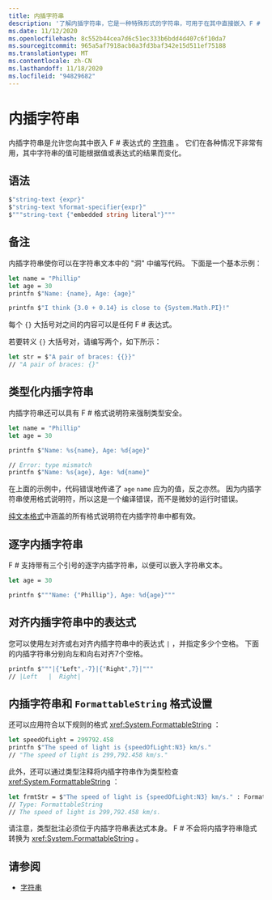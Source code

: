```yaml
---
title: 内插字符串
description: '了解内插字符串，它是一种特殊形式的字符串，可用于在其中直接嵌入 F # 表达式。'
ms.date: 11/12/2020
ms.openlocfilehash: 8c552b44cea7d6c51ec333b6bdd4d407c6f10da7
ms.sourcegitcommit: 965a5af7918acb0a3fd3baf342e15d511ef75188
ms.translationtype: MT
ms.contentlocale: zh-CN
ms.lasthandoff: 11/18/2020
ms.locfileid: "94829682"
---
```

# <a name="interpolated-strings"></a>内插字符串

内插字符串是允许您向其中嵌入 F # 表达式的 [字符串](strings.md) 。 它们在各种情况下非常有用，其中字符串的值可能根据值或表达式的结果而变化。

## <a name="syntax"></a>语法

```fsharp
$"string-text {expr}"
$"string-text %format-specifier{expr}"
$"""string-text {"embedded string literal"}"""
```

## <a name="remarks"></a>备注

内插字符串使你可以在字符串文本中的 "洞" 中编写代码。 下面是一个基本示例：

```fsharp
let name = "Phillip"
let age = 30
printfn $"Name: {name}, Age: {age}"

printfn $"I think {3.0 + 0.14} is close to {System.Math.PI}!"
```

每个 `{}` 大括号对之间的内容可以是任何 F # 表达式。

若要转义 `{}` 大括号对，请编写两个，如下所示：

```fsharp
let str = $"A pair of braces: {{}}"
// "A pair of braces: {}"
```

## <a name="typed-interpolated-strings"></a>类型化内插字符串

内插字符串还可以具有 F # 格式说明符来强制类型安全。

```fsharp
let name = "Phillip"
let age = 30

printfn $"Name: %s{name}, Age: %d{age}"

// Error: type mismatch
printfn $"Name: %s{age}, Age: %d{name}"
```

在上面的示例中，代码错误地传递了 `age` `name` 应为的值，反之亦然。 因为内插字符串使用格式说明符，所以这是一个编译错误，而不是微妙的运行时错误。

[纯文本格式](plaintext-formatting.md)中涵盖的所有格式说明符在内插字符串中都有效。

## <a name="verbatim-interpolated-strings"></a>逐字内插字符串

F # 支持带有三个引号的逐字内插字符串，以便可以嵌入字符串文本。

```fsharp
let age = 30

printfn $"""Name: {"Phillip"}, Age: %d{age}"""
```

## <a name="aligning-expressions-in-interpolated-strings"></a>对齐内插字符串中的表达式

您可以使用左对齐或右对齐内插字符串中的表达式 `|` ，并指定多少个空格。 下面的内插字符串分别向左和向右对齐7个空格。

```fsharp
printfn $"""|{"Left",-7}|{"Right",7}|"""
// |Left   |  Right|
```

## <a name="interpolated-strings-and-formattablestring-formatting"></a>内插字符串和 `FormattableString` 格式设置

还可以应用符合以下规则的格式 <xref:System.FormattableString> ：

```fsharp
let speedOfLight = 299792.458
printfn $"The speed of light is {speedOfLight:N3} km/s."
// "The speed of light is 299,792.458 km/s."
```

此外，还可以通过类型注释将内插字符串作为类型检查 <xref:System.FormattableString> ：

```fsharp
let frmtStr = $"The speed of light is {speedOfLight:N3} km/s." : FormattableString
// Type: FormattableString
// The speed of light is 299,792.458 km/s.
```

请注意，类型批注必须位于内插字符串表达式本身。 F # 不会将内插字符串隐式转换为 <xref:System.FormattableString> 。

## <a name="see-also"></a>请参阅

* [字符串](strings.md)
